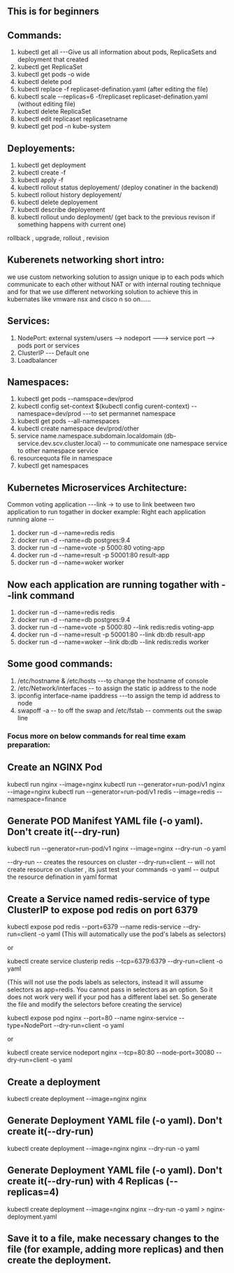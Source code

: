 ## This is for beginners

## Commands:
  
  1) kubectl get all ---Give us all information about pods, ReplicaSets and deployment that created
  2) kubectl get ReplicaSet
  3) kubectl get pods -o wide
  4) kubectl delete pod <podame>
  5) kubectl replace -f replicaset-defination.yaml (after editing the file)
  6) kubectl scale --replicas=6 -f/replicaset replicaset-defination.yaml (without editing file)
  7) kubectl delete ReplicaSet <name>
  8) kubectl edit replicaset replicasetname
  8) kubectl get pod -n kube-system

## Deployements:
  
  1) kubectl get deployment
  2) kubectl create -f <yaml file name>
  3) kubectl apply -f <yaml file name>
  4) kubectl rollout status deployement/<app name> (deploy conatiner in the backend)
  5) kubectl rollout history deployement/<appname>
  6) kubectl delete deployement <name>
  7) kubectl describe deployement
  8) kubectl rollout undo deployment/<name> (get back to the previous revison if something happens with current one)

  rollback , upgrade, rollout , revision

## Kuberenets networking short intro:
  we use custom networking solution to assign unique ip to each pods which communicate to each other without NAT or with internal routing technique
  and for that we use different networking solution to achieve this in kubernates like vmware nsx and cisco n so on......

## Services:
  
  1) NodePort: external system/users --> nodeport ---> service port --> pods port or services
  2) ClusterIP --- Default one
  3) Loadbalancer

## Namespaces:
   1) kubectl get pods --namspace=dev/prod
   2) kubectl config set-context $(kubectl config curent-context) --namespace=dev/prod ---to set permannet namespace
   3) kubectl get pods --all-namespaces
   4) kubectl create namespace dev/prod/other
   5) service name.namespace.subdomain.localdomain (db-service.dev.scv.cluster.local) -- to communicate one namespace service to other namespace service
   6) resourcequota file in namespace
   7) kubectl get namespaces
   
## Kubernetes Microservices Architecture:
   
   Common voting application
   ---link -> to use to link beetween two application to run togather in docker
   example: Right each application running alone --
   1) docker run -d --name=redis redis
   2) docker run -d --name=db postgres:9.4
   3) docker run -d --name=vote -p 5000:80 voting-app
   4) docker run -d --name=result -p 50001:80 result-app
   5) docker run -d --name=woker worker
   
## Now each application are running togather with --link command
   
   1) docker run -d --name=redis redis
   2) docker run -d --name=db postgres:9.4
   3) docker run -d --name=vote -p 5000:80 --link redis:redis voting-app
   4) docker run -d --name=result -p 50001:80 --link db:db result-app
   5) docker run -d --name=woker --link db:db --link redis:redis worker
   
## Some good commands:
   1) /etc/hostname & /etc/hosts ---to change the hostname of console
   2) /etc/Network/interfaces -- to assign the static ip address to the node
   3) ipconfig interface-name ipaddress ---to assign the temp id address to node
   4) swapoff -a -- to off the swap  and /etc/fstab -- comments out the swap line

### Focus more on below commands for real time exam preparation:

## Create an NGINX Pod

kubectl run nginx --image=nginx
kubectl run --generator=run-pod/v1 nginx --image=nginx
kubectl run --generator=run-pod/v1 redis --image=redis --namespace=finance

## Generate POD Manifest YAML file (-o yaml). Don't create it(--dry-run)

kubectl run --generator=run-pod/v1 nginx --image=nginx --dry-run -o yaml

--dry-run -- creates the resources on cluster 
--dry-run=client -- will not create resource on cluster , its just test your commands 
-o yaml -- output the resource defination in yaml format

## Create a Service named redis-service of type ClusterIP to expose pod redis on port 6379

kubectl expose pod redis --port=6379 --name redis-service --dry-run=client -o yaml (This will automatically use the pod's labels as selectors)

or 

kubectl create service clusterip redis --tcp=6379:6379 --dry-run=client -o yaml

 (This will not use the pods labels as selectors, instead it will assume selectors as app=redis. You cannot pass in selectors as an option. So it does not work very well if your pod has a different label set. So generate the file and modify the selectors before creating the service)
 
kubectl expose pod nginx --port=80 --name nginx-service --type=NodePort --dry-run=client -o yaml 

or 

kubectl create service nodeport nginx --tcp=80:80 --node-port=30080 --dry-run=client -o yaml

## Create a deployment

kubectl create deployment --image=nginx nginx

## Generate Deployment YAML file (-o yaml). Don't create it(--dry-run)

kubectl create deployment --image=nginx nginx --dry-run -o yaml

## Generate Deployment YAML file (-o yaml). Don't create it(--dry-run) with 4 Replicas (--replicas=4)

kubectl create deployment --image=nginx nginx --dry-run -o yaml > nginx-deployment.yaml

## Save it to a file, make necessary changes to the file (for example, adding more replicas) and then create the deployment.

